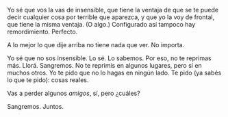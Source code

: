Yo sé que vos la vas de insensible, que tiene la ventaja de que se te puede decir cualquier cosa por terrible que aparezca, y que yo la voy de frontal, que tiene la misma ventaja. (O algo.) Configurado así tampoco hay remordimiento. Perfecto.

A lo mejor lo que dije arriba no tiene nada que ver. No importa.

Yo sé que no sos insensible. Lo sé. Lo sabemos. Por eso, no te reprimas más. Llorá. Sangremos. No te reprimís en algunos lugares, pero sí en muchos otros. Yo te pido que no lo hagas en ningún lado. Te pido (ya sabés lo que te pido): cosas reales.

Vas a perder algunos *amigos*, sí, pero ¿cuáles?

Sangremos. Juntos.
